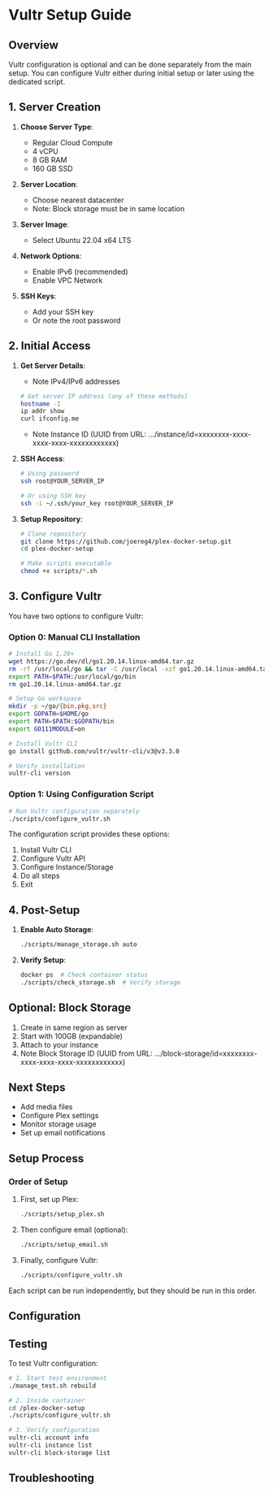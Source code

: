 # Vultr Setup Guide

## Overview
Vultr configuration is optional and can be done separately from the main setup.
You can configure Vultr either during initial setup or later using the dedicated script.

## 1. Server Creation
1. **Choose Server Type**:
   - Regular Cloud Compute
   - 4 vCPU
   - 8 GB RAM
   - 160 GB SSD

2. **Server Location**:
   - Choose nearest datacenter
   - Note: Block storage must be in same location

3. **Server Image**:
   - Select Ubuntu 22.04 x64 LTS

4. **Network Options**:
   - Enable IPv6 (recommended)
   - Enable VPC Network

5. **SSH Keys**:
   - Add your SSH key
   - Or note the root password

## 2. Initial Access
1. **Get Server Details**:
   - Note IPv4/IPv6 addresses
   ```bash
   # Get server IP address (any of these methods)
   hostname -I
   ip addr show
   curl ifconfig.me
   ```
   - Note Instance ID (UUID from URL: .../instance/id=xxxxxxxx-xxxx-xxxx-xxxx-xxxxxxxxxxxx)

2. **SSH Access**:
   ```bash
   # Using password
   ssh root@YOUR_SERVER_IP

   # Or using SSH key
   ssh -i ~/.ssh/your_key root@YOUR_SERVER_IP
   ```

3. **Setup Repository**:
   ```bash
   # Clone repository
   git clone https://github.com/joereg4/plex-docker-setup.git
   cd plex-docker-setup
   
   # Make scripts executable
   chmod +x scripts/*.sh
   ```

## 3. Configure Vultr
You have two options to configure Vultr:

### Option 0: Manual CLI Installation
```bash
# Install Go 1.20+
wget https://go.dev/dl/go1.20.14.linux-amd64.tar.gz
rm -rf /usr/local/go && tar -C /usr/local -xzf go1.20.14.linux-amd64.tar.gz
export PATH=$PATH:/usr/local/go/bin
rm go1.20.14.linux-amd64.tar.gz

# Setup Go workspace
mkdir -p ~/go/{bin,pkg,src}
export GOPATH=$HOME/go
export PATH=$PATH:$GOPATH/bin
export GO111MODULE=on

# Install Vultr CLI
go install github.com/vultr/vultr-cli/v3@v3.3.0

# Verify installation
vultr-cli version
```

### Option 1: Using Configuration Script
```bash
# Run Vultr configuration separately
./scripts/configure_vultr.sh
```

The configuration script provides these options:
1. Install Vultr CLI
2. Configure Vultr API
3. Configure Instance/Storage
4. Do all steps
5. Exit

## 4. Post-Setup
1. **Enable Auto Storage**:
   ```bash
   ./scripts/manage_storage.sh auto
   ```

2. **Verify Setup**:
   ```bash
   docker ps  # Check container status
   ./scripts/check_storage.sh  # Verify storage
   ```

## Optional: Block Storage
1. Create in same region as server
2. Start with 100GB (expandable)
3. Attach to your instance
4. Note Block Storage ID (UUID from URL: .../block-storage/id=xxxxxxxx-xxxx-xxxx-xxxx-xxxxxxxxxxxx)

## Next Steps
- Add media files
- Configure Plex settings
- Monitor storage usage
- Set up email notifications 

## Setup Process

### Order of Setup
1. First, set up Plex:
   ```bash
   ./scripts/setup_plex.sh
   ```

2. Then configure email (optional):
   ```bash
   ./scripts/setup_email.sh
   ```

3. Finally, configure Vultr:
   ```bash
   ./scripts/configure_vultr.sh
   ```

Each script can be run independently, but they should be run in this order. 

## Configuration

## Testing
To test Vultr configuration:
```bash
# 1. Start test environment
./manage_test.sh rebuild

# 2. Inside container
cd /plex-docker-setup
./scripts/configure_vultr.sh

# 3. Verify configuration
vultr-cli account info
vultr-cli instance list
vultr-cli block-storage list
```

## Troubleshooting 